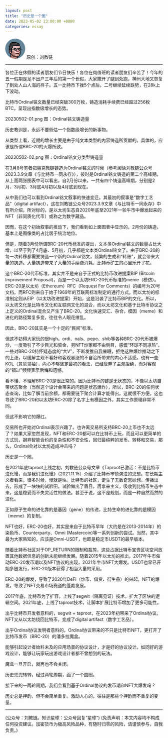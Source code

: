 ```yaml
---
layout: post
title: "历史是一个圈"
date: 2023-05-02 23:00:00 +0800
categories: essay
---
```


![](/images/ordinal-1835811752116542.png)
原创：刘教链

* * *

各位正在休假的读者朋友们节日快乐！各位在岗值班的读者朋友们辛苦了！今年的五一假期是足不出户三年后的第一个长假，大家撒开了腿到处跑，神州大地又恢复了到处人山人海的样子。五一比特币下挫5个点后，二号继续延续跌势，在28k上下波动。

比特币Ordinal铭文数量已经突破300万枚，铸造消耗手续费已经超过256枚BTC，呈现出指数级增长的态势。

20230502-01.png
图：Ordinal铭文铸造量

历史教训是，永远不要低估一个指数级增长的新事物。

从类型上看，近期的增长主要是由于纯文本类型的内容铸造所贡献的。具体的，应该是所谓BRC-20的火爆所致。

20230502-02.png
图：Ordinal铭文分类型铸造量

在3月8号笔者把朋克教链铸造为Ordinal铭文的时候（参考阅读刘教链公众号2023.3.9文章《与比特币一同永存》），彼时是Ordinal铭文铸造的第二个高峰期。从上面两张图表中可以看出，自2月份以来，一共有四个铸造高峰期，分别是2月、3月初、3月底4月初以及4月底到现在。

从中我们也可以看到Ordinal铭文叙事的快速变迁。其最初的叙事是“数字工艺品”（digital artifact），这在刘教链公众号2023.3.9文章《与比特币一同永存》中有所介绍，所对标的，是以太坊生态自2020年底至2021年一轮牛市中爆发起来的NFT（非同质化代币）或称之为数字藏品。

因而，在这个初始叙事的推动下，我们看到如上面图表中显示的，2月份的铸造，基本上是图像类的占比居于统治地位。

但是，随着3月份所谓BRC-20代币标准的提出，文本类Ordinal铭文的数量占比大增，以至于到了4月底、5月初，几乎都是文本类Ordinal铭文了。由于BRC-20的每一次转移都需要铸造一个新的Ordinal铭文，频繁的生成和“转账”，就会带来大量的铸造。大量铸造带来了大量的手续费消耗，比特币矿工的心里乐开了花。

这个BRC-20代币标准，其实并不是来自于正式的比特币改进提案BIP (Bitcoin Improvement Proposal)，而是一个以太坊ERC-20代币标准的meme（模仿）。ERC-20是以太坊（Ethereum）RFC（Request For Comments）的编号为20号文档。而RFC则来自于始于1969年的互联网标准制定的通行方式。而以太坊的标准制定则从EIP（以太坊改进提案）开始，这是沿袭了比特币BIP的文化。所以，以太坊文化是比特币文化和互联网文化的混合，而以太坊文化和基于比特币协议之上定义的Ordinal混合又产生了BRC-20。文化快速交汇、杂合，模因（meme）和进化的路径繁复多变，往往令人眼花缭乱。

因此，BRC-20其实是一个十足的“民间”标准。

但这不妨碍大家玩的很high。ordi、nals、pepe、shib等各种BRC-20代币被爆炒，一度吸引了不少目光和资金，另NFT炒家都不由侧目，感慨“环球不同凉热”。一些对BRC-20持怀疑态度的“大V”，不断发推自我催眠，拒绝这种爆炒推动之下的上涨，以缓解主观不看好和客观暴涨的不自洽所带来的内心不适感。也有一些KOL（意见领袖），内心不够坚定最初的看法，已经放弃了主观拒绝，而对客观的“错过”频频表示后悔和遗憾。

看不懂、不理解BRC-20是很正常的。因为比特币的链是无状态的，不像以太坊自带状态聚合（当然这个设计会带来的问题是状态爆炸），所以，BRC-20的任何状态查询，比如了解当前余额，都需要链下聚合计算才能得出。这就很不方便。这也导致了BRC-20和以太坊ERC-20除了名字上有模因之外，其实工作原理非常不同。

但这不影响它的爆红。

交易所也开始对Ordinal表示兴趣了。也许离交易所支持BRC-20上币也不太远了？如果大家忽然发现，NFT和ERC-20都可以在比特币上玩，而且可以更简单的方式玩，摒弃智能合约的复杂性和不安全性，回归最纯粹的发币、转移和交易，那么，Ordinal会对以太坊造成冲击吗？

历史是一个圈。

在2021年底taproot上线之初，刘教链公众号文章《Taproot已激活：不是比特币进化慢，而是我们进化慢》（2021.11.15）介绍了比特币审慎演进的思想。在长期主义者看来，很多时候，慢就是快。比特币的社区，诞生了无数奇思妙想。传播出去，形成了一块块的试验田。试验做出了眉目，再拿来主义，吸收到比特币生态中来，这是稳妥而不失灵活性的做法。甚至于说，这不是规划，而是一种自然而然的进化。

正如原子生命的进化靠的是基因（gene）的传递，比特生命的进化靠的是模因（meme）的复制。

NFT也好，ERC-20也好，其实是来自于比特币早年（大约是在2013-2014年）的染色币、Counterparty、Omni (Mastercoin)等一系列创新的尝试。当然，其中最为大家熟知的，应该是Omni-USDT，也即是稳定币USDT的最早版本。

随着比特币社区对于OP_RETURN的限制和裁剪，这些占据比特币宝贵区块空间放置其他数据信息的创新未能继续发展。随着2015年以太坊的推出，2017年牛市催动ERC-20发币潮以及NFT协议的出现，2021年牛市NFT大爆发。USDT也早已开始多链发行，ERC-20版本获得了相当大量的采用。

ERC-20的爆发，导致了2020年DeFi（炒币、借贷、衍生品）的兴起。NFT的爆发，导致了NFT交易市场赛道的蓬勃发展。

2017年底，比特币为了扩容，上线了segwit（隔离见证）技术，扩大了区块的逻辑空间。2021年底，上线了taproot技术，让脚本扩展比特币增加了更多可能性。

出乎比特币开发者意料的，segwit + taproot，在2023年初带来了Ordinal协议。NFT又从以太坊绕回比特币，变成了digital artifact（数字工艺品）。

出乎Ordinal协议发明者意料的，Ordinal协议带来的不只是比特币NFT，更打开了比特币发币（BRC-20）的潘多拉魔盒。

能够引起设计者始料未及的应用场景的协议设计，才是好的协议设计。如同好的游戏设计，能够让玩家玩出游戏设计者都不曾想到的玩法。

魔盒一旦开启，就再也不会关闭。

历史兜兜转转，经过两轮周期，画了一个圆圈。

接下来的一两轮周期，我们会看到基于Ordinal协议的发币潮和NFT大爆发吗？

历史总是押韵，但不会简单重复。激动人心的，往往是那些个押韵而不重复的变量。


* * *

(公众号：刘教链。知识星球：公众号回复“星球”)
(免责声明：本文内容均不构成任何投资建议。加密货币为极高风险品种，有随时归零的风险，请谨慎参与，自我负责。)
